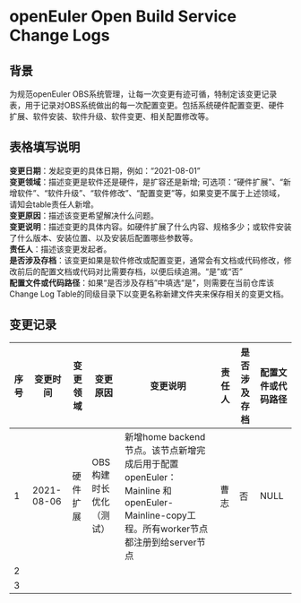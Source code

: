 # openEuler Open Build Service Change Logs

## 背景
为规范openEuler OBS系统管理，让每一次变更有迹可循，特制定该变更记录表，用于记录对OBS系统做出的每一次配置变更。包括系统硬件配置变更、硬件扩展、软件安装、软件升级、软件变更、相关配置修改等。
	

## 表格填写说明

**变更日期**：发起变更的具体日期，例如：“2021-08-01”  
**变更领域**：描述变更是软件还是硬件，是扩容还是新增; 可选项：“硬件扩展”、“新增软件”、“软件升级”、“软件修改”、“配置变更”等，如果变更不属于上述领域，请知会table责任人新增。  
**变更原因**：描述该变更希望解决什么问题。  
**变更说明**：描述变更的具体内容。如硬件扩展了什么内容、规格多少；或软件安装了什么版本、安装位置、以及安装后配置哪些参数等。  
**责任人**：描述该变更发起者。  
**是否涉及存档**：该变更如果是软件修改或配置变更，通常会有文档或代码修改，修改前后的配置文档或代码对比需要存档，以便后续追溯。“是”或“否”  
**配置文件或代码路径**：如果“是否涉及存档”中填选“是”，则需要在当前仓库该Change Log Table的同级目录下以变更名称新建文件夹来保存相关的变更文档。  

## 变更记录

|序号|变更时间|变更领域|变更原因|变更说明|责任人|是否涉及存档|配置文件或代码路径|
|--|--|--|--|--|--|--|--|
| 1 | 2021-08-06 | 硬件扩展|OBS构建时长优化（测试）|新增home backend节点。该节点新增完成后用于配置openEuler：Mainline 和openEuler-Mainline-copy工程。所有worker节点都注册到给server节点|曹志  |否|NULL|
| 2 |  |  |  |  |  |  |  |
| 3 |  |  |  |  |  |  |  |


